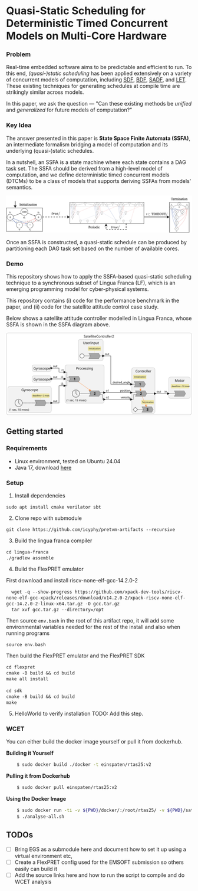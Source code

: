 # Quasi-Static Scheduling for Deterministic Timed Concurrent Models on Multi-Core Hardware

### Problem
Real-time embedded software aims to be predictable and efficient to run. To this end, _(quasi-)static scheduling_ has been applied extensively on a variety of concurrent models of computation, including [SDF](https://en.wikipedia.org/wiki/Synchronous_Data_Flow), [BDF](https://ptolemy.berkeley.edu/ptolemyclassic/almagest/docs/user/html/domains.doc5.html), [SADF](https://ieeexplore.ieee.org/document/6045491), and [LET](https://cs.uni-salzburg.at/~anas/papers/ARTS-chapter.pdf).
These existing techniques for generating schedules at compile time are strikingly similar across models.

In this paper, we ask the question — "Can these existing methods be _unified_ and _generalized_ for future models of computation?"

### Key Idea

The answer presented in this paper is **State Space Finite Automata (SSFA)**, an intermediate formalism bridging a model of computation and its underlying (quasi-)static schedules.

In a nutshell, an SSFA is a state machine where each state contains a DAG task set.
The SSFA should be derived from a high-level model of computation,
and we define deterministic timed concurrent models (DTCMs) to be a class of models that supports deriving SSFAs from models' semantics.

![ssfa](images/ssfa.png "Example of an SSFA")

Once an SSFA is constructed, a quasi-static schedule can be produced by partitioning each DAG task set based on the number of available cores.

### Demo

This repository shows how to apply the SSFA-based quasi-static scheduling technique to a synchronous subset of Lingua Franca (LF), which is an emerging programming model for cyber-physical systems.

This repository contains (i) code for the performance benchmark in the paper, and (ii) code for the satellite attitude control case study.

Below shows a satellite attitude controller modelled in Lingua Franca, whose SSFA is shown in the SSFA diagram above.

![satellite](images/SatelliteController2.svg "A satellite attitude controller in Lingua Franca")

## Getting started

### Requirements
- Linux environment, tested on Ubuntu 24.04
- Java 17, download [here](https://www.oracle.com/java/technologies/javase/jdk17-archive-downloads.html)


### Setup

1. Install dependencies
```shell
sudo apt install cmake verilator sbt 
```

2. Clone repo with submodule
```shell
git clone https://github.com/icyphy/pretvm-artifacts --recursive
```

3. Build the lingua franca compiler
```shell
cd lingua-franca
./gradlew assemble
```

4. Build the FlexPRET emulator

First download and install riscv-none-elf-gcc-14.2.0-2

```shell
  wget -q --show-progress https://github.com/xpack-dev-tools/riscv-none-elf-gcc-xpack/releases/download/v14.2.0-2/xpack-riscv-none-elf-gcc-14.2.0-2-linux-x64.tar.gz -O gcc.tar.gz
  tar xvf gcc.tar.gz --directory=/opt
```

Then source `env.bash` in the root of this artifact repo, it will add some environmental variables needed for the rest of the install and also when running programs

```shell
source env.bash
```

Then build the FlexPRET emulator and the FlexPRET SDK
```shell
cd flexpret
cmake -B build && cd build
make all install

cd sdk
cmake -B build && cd build
make
```

5. HelloWorld to verify installation
TODO: Add this step.


### WCET

You can either build the docker image yourself or pull it from dockerhub.

**Building it Yourself**
```bash
    $ sudo docker build ./docker -t einspaten/rtas25:v2
```

**Pulling it from Dockerhub**
```bash
    $ sudo docker pull einspaten/rtas25:v2
```

**Using the Docker Image**
```bash
    $ sudo docker run -ti -v ${PWD}/docker/:/root/rtas25/ -v ${PWD}/satellite-controller:/root/rtas25/satellite-controller -v ${PWD}/pretvm-instructions:/root/rtas25/pretvm-instructions einspaten/rtas25:v2
    $ ./analyse-all.sh
```

## TODOs
- [ ] Bring EGS as a submodule here and document how to set it up using a virtual environment etc,
- [ ] Create a FlexPRET config used for the EMSOFT submission so others easily can build it  
- [ ] Add the source links here and how to run the script to compile and do WCET analysis
